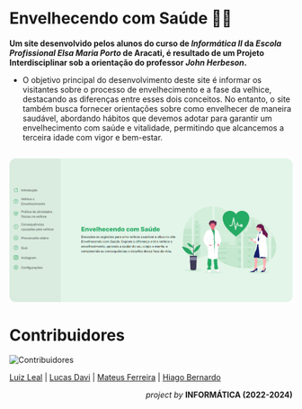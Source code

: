 # Envelhecendo com Saúde 👴👵

**Um site desenvolvido pelos alunos do curso de _Informática II_ da _Escola Profissional Elsa Maria Porto_ de Aracati, é resultado de um Projeto Interdisciplinar sob a orientação do professor _John Herbeson_.**

- O objetivo principal do desenvolvimento deste site é informar os visitantes sobre o processo de envelhecimento e a fase da velhice, destacando as diferenças entre esses dois conceitos. No entanto, o site também busca fornecer orientações sobre como envelhecer de maneira saudável, abordando hábitos que devemos adotar para garantir um envelhecimento com saúde e vitalidade, permitindo que alcancemos a terceira idade com vigor e bem-estar.

##

![Envelhecendo com saude website image](/app/img/img_ecs.png)

# Contribuidores

![Contribuidores](https://contributors-img.web.app/image?repo=mateus-53/Velhice-Website&max=500)

[Luiz Leal](https://github.com/luizlealdev) | [Lucas Davi](https://github.com/LDavi05) | [Mateus Ferreira](https://github.com/Mateus-53) | [Hiago Bernardo](https://github.com/hi-bernardo)

<div align="right">

_project by_ **INFORMÁTICA (2022-2024)**

</div>
